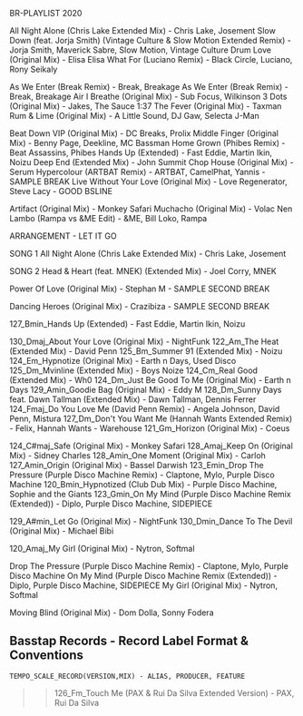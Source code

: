 BR-PLAYLIST 2020

All Night Alone (Chris Lake Extended Mix) - Chris Lake, Josement
Slow Down (feat. Jorja Smith) (Vintage Culture & Slow Motion Extended Remix) - Jorja Smith, Maverick Sabre, Slow Motion, Vintage Culture
Drum Love (Original Mix) - Elisa Elisa
What For (Luciano Remix) - Black Circle, Luciano, Rony Seikaly

As We Enter (Break Remix) - Break, Breakage
As We Enter (Break Remix) - Break, Breakage
Air I Breathe (Original Mix) - Sub Focus, Wilkinson
3 Dots (Original Mix) - Jakes, The Sauce 1:37
The Fever (Original Mix) - Taxman
Rum & Lime (Original Mix) - A Little Sound, DJ Gaw, Selecta J-Man

Beat Down VIP (Original Mix) - DC Breaks, Prolix
Middle Finger (Original Mix) - Benny Page, Deekline, MC Bassman
Home Grown (Phibes Remix) - Beat Assassins, Phibes
Hands Up (Extended) - Fast Eddie, Martin Ikin, Noizu
Deep End (Extended Mix) - John Summit
Chop House (Original Mix) - Serum
Hypercolour (ARTBAT Remix) - ARTBAT, CamelPhat, Yannis - SAMPLE BREAK
Live Without Your Love (Original Mix) - Love Regenerator, Steve Lacy - GOOD BSLINE

Artifact (Original Mix) - Monkey Safari
Muchacho (Original Mix) - Volac
Nen Lambo (Rampa vs &ME Edit) - &ME, Bill Loko, Rampa



ARRANGEMENT - LET IT GO

SONG 1
All Night Alone (Chris Lake Extended Mix) - Chris Lake, Josement

SONG 2
Head & Heart (feat. MNEK) (Extended Mix) - Joel Corry, MNEK

Power Of Love (Original Mix) - Stephan M - SAMPLE SECOND BREAK

Dancing Heroes (Original Mix) - Crazibiza - SAMPLE SECOND BREAK

127_Bmin_Hands Up (Extended) - Fast Eddie, Martin Ikin, Noizu

130_Dmaj_About Your Love (Original Mix) - NightFunk
122_Am_The Heat (Extended Mix) - David Penn
125_Bm_Summer 91 (Extended Mix) - Noizu
124_Em_Hypnotize (Original Mix) - Earth n Days, Used Disco
125_Dm_Mvinline (Extended Mix) - Boys Noize
124_Cm_Real Good (Extended Mix) - Wh0
124_Dm_Just Be Good To Me (Original Mix) - Earth n Days
129_Amin_Goodie Bag (Original Mix) - Eddy M
128_Dm_Sunny Days feat. Dawn Tallman (Extended Mix) - Dawn Tallman, Dennis Ferrer
124_Fmaj_Do You Love Me (David Penn Remix) - Angela Johnson, David Penn, Mistura
127_Dm_Don't You Want Me (Hannah Wants Extended Remix) - Felix, Hannah Wants - Warehouse
121_Gm_Horizon (Original Mix) - Coeus

124_C#maj_Safe (Original Mix) - Monkey Safari
128_Amaj_Keep On (Original Mix) - Sidney Charles
128_Amin_One Moment (Original Mix) - Carloh
127_Amin_Origin (Original Mix) - Bassel Darwish
123_Emin_Drop The Pressure (Purple Disco Machine Remix) - Claptone, Mylo, Purple Disco Machine
120_Bmin_Hypnotized (Club Dub Mix) - Purple Disco Machine, Sophie and the Giants
123_Gmin_On My Mind (Purple Disco Machine Remix (Extended)) - Diplo, Purple Disco Machine, SIDEPIECE

129_A#min_Let Go (Original Mix) - NightFunk
130_Dmin_Dance To The Devil (Original Mix) - Michael Bibi

120_Amaj_My Girl (Original Mix) - Nytron, Softmal

Drop The Pressure (Purple Disco Machine Remix) - Claptone, Mylo, Purple Disco Machine
On My Mind (Purple Disco Machine Remix (Extended)) - Diplo, Purple Disco Machine, SIDEPIECE
My Girl (Original Mix) - Nytron, Softmal


Moving Blind (Original Mix) - Dom Dolla, Sonny Fodera





## Basstap Records - Record Label Format & Conventions

```
TEMPO_SCALE_RECORD(VERSION,MIX) - ALIAS, PRODUCER, FEATURE
```

>> 126_Fm_Touch Me (PAX & Rui Da Silva Extended Version) - PAX, Rui Da Silva
